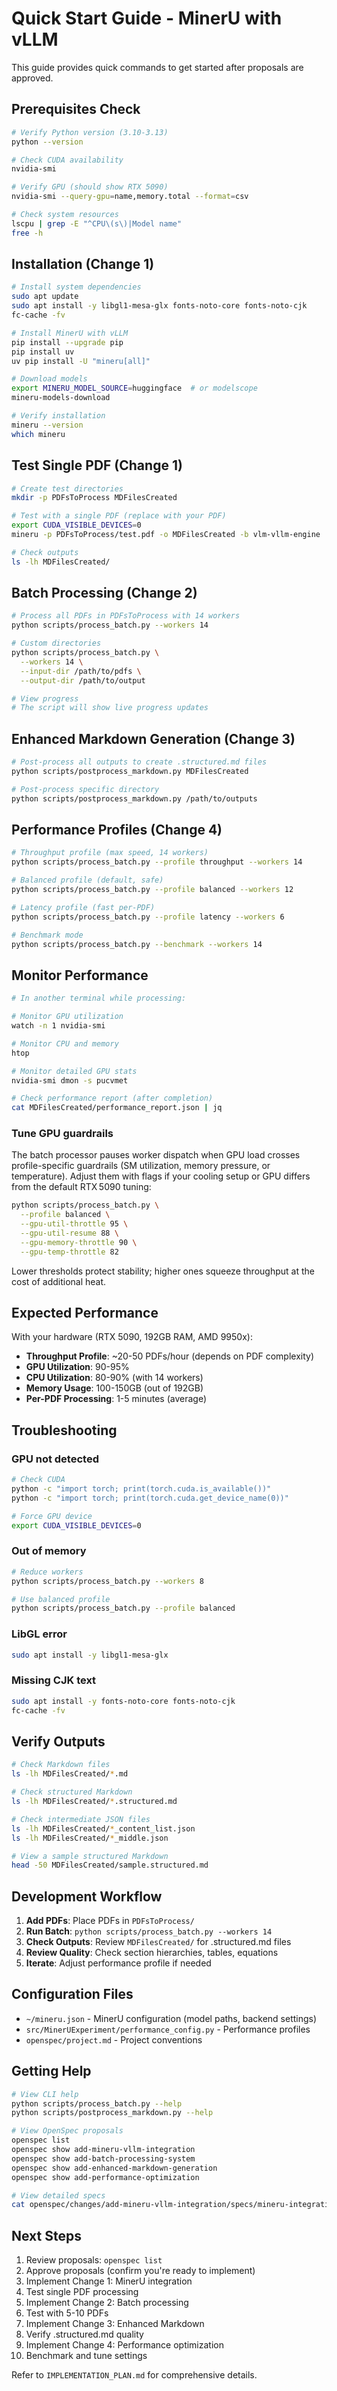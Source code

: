 # Quick Start Guide - MinerU with vLLM

This guide provides quick commands to get started after proposals are approved.

## Prerequisites Check

```bash
# Verify Python version (3.10-3.13)
python --version

# Check CUDA availability
nvidia-smi

# Verify GPU (should show RTX 5090)
nvidia-smi --query-gpu=name,memory.total --format=csv

# Check system resources
lscpu | grep -E "^CPU\(s\)|Model name"
free -h
```

## Installation (Change 1)

```bash
# Install system dependencies
sudo apt update
sudo apt install -y libgl1-mesa-glx fonts-noto-core fonts-noto-cjk
fc-cache -fv

# Install MinerU with vLLM
pip install --upgrade pip
pip install uv
uv pip install -U "mineru[all]"

# Download models
export MINERU_MODEL_SOURCE=huggingface  # or modelscope
mineru-models-download

# Verify installation
mineru --version
which mineru
```

## Test Single PDF (Change 1)

```bash
# Create test directories
mkdir -p PDFsToProcess MDFilesCreated

# Test with a single PDF (replace with your PDF)
export CUDA_VISIBLE_DEVICES=0
mineru -p PDFsToProcess/test.pdf -o MDFilesCreated -b vlm-vllm-engine

# Check outputs
ls -lh MDFilesCreated/
```

## Batch Processing (Change 2)

```bash
# Process all PDFs in PDFsToProcess with 14 workers
python scripts/process_batch.py --workers 14

# Custom directories
python scripts/process_batch.py \
  --workers 14 \
  --input-dir /path/to/pdfs \
  --output-dir /path/to/output

# View progress
# The script will show live progress updates
```

## Enhanced Markdown Generation (Change 3)

```bash
# Post-process all outputs to create .structured.md files
python scripts/postprocess_markdown.py MDFilesCreated

# Post-process specific directory
python scripts/postprocess_markdown.py /path/to/outputs
```

## Performance Profiles (Change 4)

```bash
# Throughput profile (max speed, 14 workers)
python scripts/process_batch.py --profile throughput --workers 14

# Balanced profile (default, safe)
python scripts/process_batch.py --profile balanced --workers 12

# Latency profile (fast per-PDF)
python scripts/process_batch.py --profile latency --workers 6

# Benchmark mode
python scripts/process_batch.py --benchmark --workers 14
```

## Monitor Performance

```bash
# In another terminal while processing:

# Monitor GPU utilization
watch -n 1 nvidia-smi

# Monitor CPU and memory
htop

# Monitor detailed GPU stats
nvidia-smi dmon -s pucvmet

# Check performance report (after completion)
cat MDFilesCreated/performance_report.json | jq
```

### Tune GPU guardrails

The batch processor pauses worker dispatch when GPU load crosses profile-specific guardrails (SM
utilization, memory pressure, or temperature). Adjust them with flags if your cooling setup or GPU
differs from the default RTX 5090 tuning:

```bash
python scripts/process_batch.py \
  --profile balanced \
  --gpu-util-throttle 95 \
  --gpu-util-resume 88 \
  --gpu-memory-throttle 90 \
  --gpu-temp-throttle 82
```

Lower thresholds protect stability; higher ones squeeze throughput at the cost of additional heat.

## Expected Performance

With your hardware (RTX 5090, 192GB RAM, AMD 9950x):

- **Throughput Profile**: ~20-50 PDFs/hour (depends on PDF complexity)
- **GPU Utilization**: 90-95%
- **CPU Utilization**: 80-90% (with 14 workers)
- **Memory Usage**: 100-150GB (out of 192GB)
- **Per-PDF Processing**: 1-5 minutes (average)

## Troubleshooting

### GPU not detected

```bash
# Check CUDA
python -c "import torch; print(torch.cuda.is_available())"
python -c "import torch; print(torch.cuda.get_device_name(0))"

# Force GPU device
export CUDA_VISIBLE_DEVICES=0
```

### Out of memory

```bash
# Reduce workers
python scripts/process_batch.py --workers 8

# Use balanced profile
python scripts/process_batch.py --profile balanced
```

### LibGL error

```bash
sudo apt install -y libgl1-mesa-glx
```

### Missing CJK text

```bash
sudo apt install -y fonts-noto-core fonts-noto-cjk
fc-cache -fv
```

## Verify Outputs

```bash
# Check Markdown files
ls -lh MDFilesCreated/*.md

# Check structured Markdown
ls -lh MDFilesCreated/*.structured.md

# Check intermediate JSON files
ls -lh MDFilesCreated/*_content_list.json
ls -lh MDFilesCreated/*_middle.json

# View a sample structured Markdown
head -50 MDFilesCreated/sample.structured.md
```

## Development Workflow

1. **Add PDFs**: Place PDFs in `PDFsToProcess/`
2. **Run Batch**: `python scripts/process_batch.py --workers 14`
3. **Check Outputs**: Review `MDFilesCreated/` for .structured.md files
4. **Review Quality**: Check section hierarchies, tables, equations
5. **Iterate**: Adjust performance profile if needed

## Configuration Files

- `~/mineru.json` - MinerU configuration (model paths, backend settings)
- `src/MinerUExperiment/performance_config.py` - Performance profiles
- `openspec/project.md` - Project conventions

## Getting Help

```bash
# View CLI help
python scripts/process_batch.py --help
python scripts/postprocess_markdown.py --help

# View OpenSpec proposals
openspec list
openspec show add-mineru-vllm-integration
openspec show add-batch-processing-system
openspec show add-enhanced-markdown-generation
openspec show add-performance-optimization

# View detailed specs
cat openspec/changes/add-mineru-vllm-integration/specs/mineru-integration/spec.md
```

## Next Steps

1. Review proposals: `openspec list`
2. Approve proposals (confirm you're ready to implement)
3. Implement Change 1: MinerU integration
4. Test single PDF processing
5. Implement Change 2: Batch processing
6. Test with 5-10 PDFs
7. Implement Change 3: Enhanced Markdown
8. Verify .structured.md quality
9. Implement Change 4: Performance optimization
10. Benchmark and tune settings

Refer to `IMPLEMENTATION_PLAN.md` for comprehensive details.
